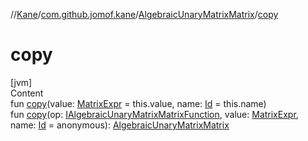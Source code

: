 //[Kane](../../index.md)/[com.github.jomof.kane](../index.md)/[AlgebraicUnaryMatrixMatrix](index.md)/[copy](copy.md)



# copy  
[jvm]  
Content  
fun [copy](copy.md)(value: [MatrixExpr](../-matrix-expr/index.md) = this.value, name: [Id](../../com.github.jomof.kane.impl/index.md#%5Bcom.github.jomof.kane.impl%2FId%2F%2F%2FPointingToDeclaration%2F%5D%2FClasslikes%2F-608357587) = this.name)  
fun [copy](copy.md)(op: [IAlgebraicUnaryMatrixMatrixFunction](../-i-algebraic-unary-matrix-matrix-function/index.md), value: [MatrixExpr](../-matrix-expr/index.md), name: [Id](../../com.github.jomof.kane.impl/index.md#%5Bcom.github.jomof.kane.impl%2FId%2F%2F%2FPointingToDeclaration%2F%5D%2FClasslikes%2F-608357587) = anonymous): [AlgebraicUnaryMatrixMatrix](index.md)  



